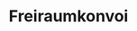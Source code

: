 ---
  title: Freiraumkonvoi
  image_link: site.url/assets/images/freiraumkonvoi.png
  page_link: https://freiraumkonvoi.herokuapp.com/
---